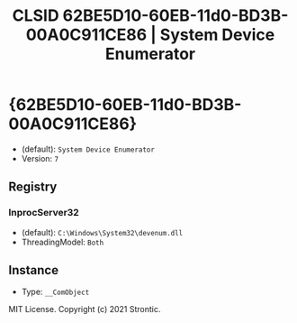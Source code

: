 ﻿---
title: "CLSID 62BE5D10-60EB-11d0-BD3B-00A0C911CE86 | System Device Enumerator"
excerpt: What is COM-Object CLSID 62BE5D10-60EB-11d0-BD3B-00A0C911CE86?
---

# {62BE5D10-60EB-11d0-BD3B-00A0C911CE86}

* (default): `System Device Enumerator`
* Version: `7`

## Registry


### InprocServer32

* (default): `C:\Windows\System32\devenum.dll`
* ThreadingModel: `Both`

## Instance

* Type: `__ComObject`

MIT License. Copyright (c) 2021 Strontic.


